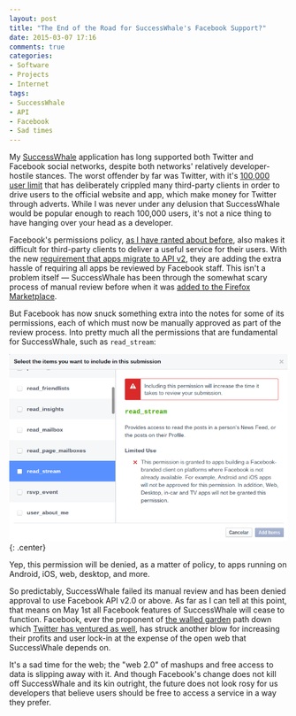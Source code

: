```yaml
---
layout: post
title: "The End of the Road for SuccessWhale's Facebook Support?"
date: 2015-03-07 17:16
comments: true
categories: 
- Software
- Projects
- Internet
tags:
- SuccessWhale
- API
- Facebook
- Sad times
---
```


My [SuccessWhale](https://successwhale.com) application has long supported both Twitter and Facebook social networks, despite both networks' relatively developer-hostile stances. The worst offender by far was Twitter, with it's [100,000 user limit](http://www.theverge.com/2012/11/11/3631108/tweetro-user-token-limit-api) that has deliberately crippled many third-party clients in order to drive users to the official website and app, which make money for Twitter through adverts. While I was never under any delusion that SuccessWhale would be popular enough to reach 100,000 users, it's not a nice thing to have hanging over your head as a developer.

Facebook's permissions policy, [as I have ranted about before](http://blog.ianrenton.com/from-hells-heart-i-stab-at-thee-thou-facebook-privacy-model), also makes it difficult for third-party clients to deliver a useful service for their users. With the new [requirement that apps migrate to API v2](https://developers.facebook.com/blog/post/2015/02/26/login-migration/?ref=hp), they are adding the extra hassle of requiring all apps be reviewed by Facebook staff. This isn't a problem itself &mdash; SuccessWhale has been through the somewhat scary process of manual review before when it was [added to the Firefox Marketplace](https://marketplace.firefox.com/app/successwhale).

But Facebook has now snuck something extra into the notes for some of its permissions, each of which must now be manually approved as part of the review process. Into pretty much all the permissions that are fundamental for SuccessWhale, such as `read_stream`:

![Facebook dialog for read_stream permission](/blog/2015/fbperms.png){: .center}

Yep, this permission will be denied, as a matter of policy, to apps running on Android, iOS, web, desktop, and more.

So predictably, SuccessWhale failed its manual review and has been denied approval to use Facebook API v2.0 or above. As far as I can tell at this point, that means on May 1st all Facebook features of SuccessWhale will cease to function. Facebook, ever the proponent of [the walled garden](http://www.extremetech.com/computing/181332-aol-2-0-how-facebook-is-bringing-back-the-walled-garden-internet-ecosystem) path down which [Twitter has ventured as well](http://www.theverge.com/2012/7/9/3135406/twitter-api-open-closed-facebook-walled-garden), has struck another blow for increasing their profits and user lock-in at the expense of the open web that SuccessWhale depends on.

It's a sad time for the web; the "web 2.0" of mashups and free access to data is slipping away with it. And though Facebook's change does not kill off SuccessWhale and its kin outright, the future does not look rosy for us developers that believe users should be free to access a service in a way they prefer.
